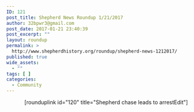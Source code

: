 ```yaml
---
ID: 121
post_title: Shepherd News Roundup 1/21/2017
author: 32bpwr3@gmail.com
post_date: 2017-01-21 23:40:39
post_excerpt: ""
layout: roundup
permalink: >
  http://www.shepherdhistory.org/roundup/shepherd-news-1212017/
published: true
wide_assets:
  - ""
tags: [ ]
categories:
  - Community
---
```

<ul>
<ul>[rounduplink id="120" title="Shepherd chase leads to arrestEdit"]</ul>